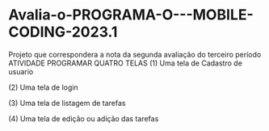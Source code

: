 # Avalia-o-PROGRAMA-O---MOBILE-CODING-2023.1
Projeto que correspondera a nota da segunda avaliação do terceiro período 
ATIVIDADE PROGRAMAR QUATRO TELAS 
(1) Uma tela de Cadastro de usuario

(2) Uma tela de login

(3) Uma tela de listagem de tarefas

(4) Uma tela de edição ou adição das tarefas
